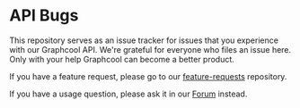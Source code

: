 # API Bugs

This repository serves as an issue tracker for issues that you experience with our Graphcool API.
We're grateful for everyone who files an issue here.
Only with your help Graphcool can become a better product.

If you have a feature request, please go to our [feature-requests](https://github.com/graphcool/feature-requests) repository.

If you have a usage question, please ask it in our [Forum](https://www.graph.cool/forum/) instead.
